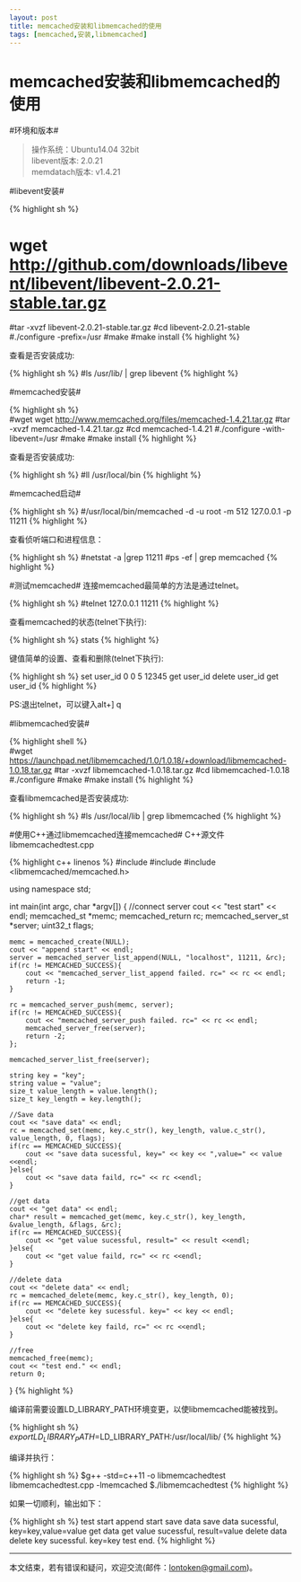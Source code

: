 ```yaml
---
layout: post  
title: memcached安装和libmemcached的使用  
tags: [memcached,安装,libmemcached]  
---
```


memcached安装和libmemcached的使用  
====

#环境和版本#
>    操作系统：Ubuntu14.04 32bit  
>    libevent版本: 2.0.21  
>    memdatach版本: v1.4.21  


#libevent安装#

{% highlight sh %}
# wget http://github.com/downloads/libevent/libevent/libevent-2.0.21-stable.tar.gz
#tar -xvzf libevent-2.0.21-stable.tar.gz
#cd libevent-2.0.21-stable
#./configure -prefix=/usr
#make
#make install
{% highlight %}

<!--more-->

查看是否安装成功:  

{% highlight sh %}
#ls /usr/lib/ | grep  libevent
{% highlight %}


#memcached安装#

{% highlight sh %}  
#wget wget http://www.memcached.org/files/memcached-1.4.21.tar.gz
#tar -xvzf memcached-1.4.21.tar.gz
#cd memcached-1.4.21
#./configure -with-libevent=/usr
#make
#make install
{% highlight %}

查看是否安装成功: 

{% highlight sh %}
#ll /usr/local/bin
{% highlight %}


#memcached启动#

{% highlight sh %}
 #/usr/local/bin/memcached -d -u root -m 512 127.0.0.1 -p 11211
{% highlight %}

查看侦听端口和进程信息：  

{% highlight sh %}
#netstat -a |grep 11211
#ps -ef | grep memcached
{% highlight %}


#测试memcached#
连接memcached最简单的方法是通过telnet。  

{% highlight sh %}
#telnet 127.0.0.1 11211
{% highlight %}

查看memcached的状态(telnet下执行):    

{% highlight sh %}
stats
{% highlight %}

键值简单的设置、查看和删除(telnet下执行):  

{% highlight sh %}
set user_id 0 0 5
12345
get user_id
delete user_id
get user_id
{% highlight %}

PS:退出telnet，可以键入alt+] q 


#libmemcached安装#

{% highlight shell %}  
#wget https://launchpad.net/libmemcached/1.0/1.0.18/+download/libmemcached-1.0.18.tar.gz
#tar -xvzf libmemcached-1.0.18.tar.gz
#cd libmemcached-1.0.18
#./configure
#make
#make install
{% highlight %}

查看libmemcached是否安装成功:  

{% highlight sh %}
#ls /usr/local/lib | grep libmemcached
{% highlight %}


#使用C++通过libmemcached连接memcached# 
C++源文件 libmemcachedtest.cpp  

{% highlight c++ linenos %}
#include <iostream>
#include <string>
#include <libmemcached/memcached.h>

using namespace std;

int main(int argc, char *argv[])
{
    //connect server
    cout << "test start" << endl;
    memcached_st *memc;
    memcached_return rc;
    memcached_server_st *server;
    uint32_t  flags;

    memc = memcached_create(NULL);
    cout << "append start" << endl;
    server = memcached_server_list_append(NULL, "localhost", 11211, &rc);
    if(rc != MEMCACHED_SUCCESS){
        cout << "memcached_server_list_append failed. rc=" << rc << endl;
        return -1;
    }

    rc = memcached_server_push(memc, server);
    if(rc != MEMCACHED_SUCCESS){
        cout << "memcached_server_push failed. rc=" << rc << endl;
        memcached_server_free(server);
        return -2;
    };

    memcached_server_list_free(server);

    string key = "key";
    string value = "value";
    size_t value_length = value.length();
    size_t key_length = key.length();

    //Save data
    cout << "save data" << endl;
    rc = memcached_set(memc, key.c_str(), key_length, value.c_str(), value_length, 0, flags);
    if(rc == MEMCACHED_SUCCESS){
        cout << "save data sucessful, key=" << key << ",value=" << value <<endl;
    }else{
        cout << "save data faild, rc=" << rc <<endl;
    }

    //get data
    cout << "get data" << endl;
    char* result = memcached_get(memc, key.c_str(), key_length, &value_length, &flags, &rc);
    if(rc == MEMCACHED_SUCCESS){
        cout << "get value sucessful, result=" << result <<endl;
    }else{
        cout << "get value faild, rc=" << rc <<endl;
    }

    //delete data
    cout << "delete data" << endl;
    rc = memcached_delete(memc, key.c_str(), key_length, 0);
    if(rc == MEMCACHED_SUCCESS){
        cout << "delete key sucessful. key=" << key << endl;
    }else{
        cout << "delete key faild, rc=" << rc <<endl;
    }

    //free
    memcached_free(memc);
    cout << "test end." << endl;
    return 0;
}
{% highlight %}

编译前需要设置LD_LIBRARY_PATH环境变更，以使libmemcached能被找到。 

{% highlight sh %}
$export LD_LIBRARY_PATH=$LD_LIBRARY_PATH:/usr/local/lib/
{% highlight %}
 
编译并执行：

{% highlight sh %} 
$g++ -std=c++11 -o libmemcachedtest libmemcachedtest.cpp -lmemcached
$./libmemcachedtest
{% highlight %} 
 
如果一切顺利，输出如下： 

{% highlight sh %}
test start
append start
save data
save data sucessful, key=key,value=value
get data
get value sucessful, result=value
delete data
delete key sucessful. key=key
test end.
{% highlight %}

-----------------
本文结束，若有错误和疑问，欢迎交流(邮件：lontoken@gmail.com)。  
